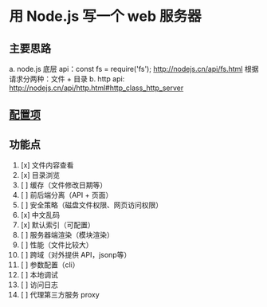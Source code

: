 # 用 Node.js 写一个 web 服务器

## 主要思路

a. node.js 底层 api：const fs = require('fs');  http://nodejs.cn/api/fs.html 根据请求分两种：文件 + 目录
b. http api: http://nodejs.cn/api/http.html#http_class_http_server

## [配置项](./config.js)

## 功能点

1. [x] 文件内容查看
1. [x] 目录浏览
1. [ ] 缓存（文件修改日期等）
1. [ ] 前后端分离（API + 页面）
1. [ ] 安全策略（磁盘文件权限、网页访问权限）
1. [x] 中文乱码
1. [x] 默认索引（可配置）
1. [ ] 服务器端渲染（模块渲染）
1. [ ] 性能（文件比较大）
1. [ ] 跨域（对外提供 API，jsonp等）
1. [ ] 参数配置（cli）
1. [ ] 本地调试
1. [ ] 访问日志
1. [ ] 代理第三方服务 proxy
